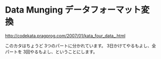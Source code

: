 # Data Munging データフォーマット変換

http://codekata.pragprog.com/2007/01/kata_four_data_.html

このカタはちょうど 3つのパートに分かれています。 3日かけてやるもよし、全パートを 3回やるもよし、ということにします。
